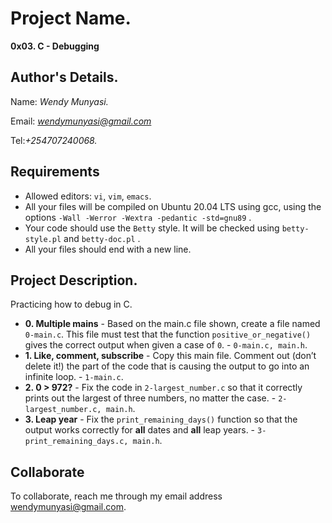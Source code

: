 # Project Name.
**0x03. C - Debugging**

## Author's Details.
Name: *Wendy Munyasi.*

Email: *wendymunyasi@gmail.com*

Tel:*+254707240068.*

##  Requirements

*   Allowed editors: `vi`, `vim`, `emacs`.
*   All your files will be compiled on Ubuntu 20.04 LTS using gcc, using the options `-Wall -Werror -Wextra -pedantic -std=gnu89` .
*   Your code should use the `Betty` style. It will be checked using `betty-style.pl` and `betty-doc.pl` .
*   All your files should end with a new line.

## Project Description.
Practicing how to debug in C.

* **0. Multiple mains** - Based on the main.c file shown, create a file named `0-main.c`. This file must test that the function `positive_or_negative()` gives the correct output when given a case of `0`. - `0-main.c, main.h`.
* **1. Like, comment, subscribe** - Copy this main file. Comment out (don’t delete it!) the part of the code that is causing the output to go into an infinite loop. - `1-main.c`.
* **2. 0 > 972?** - Fix the code in `2-largest_number.c` so that it correctly prints out the largest of three numbers, no matter the case. - `2-largest_number.c, main.h`.
* **3. Leap year** - Fix the `print_remaining_days()` function so that the output works correctly for **all** dates and **all** leap years. - `3-print_remaining_days.c, main.h`.

## Collaborate

To collaborate, reach me through my email address wendymunyasi@gmail.com.